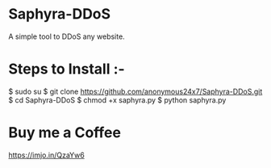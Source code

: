 # Saphyra-DDoS
A simple tool to DDoS any website.





# Steps to Install :- 

$ sudo su 
$ git clone https://github.com/anonymous24x7/Saphyra-DDoS.git
$ cd Saphyra-DDoS
$ chmod +x saphyra.py
$ python saphyra.py




# Buy me a Coffee
https://imjo.in/QzaYw6
